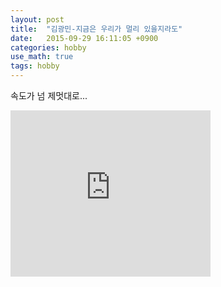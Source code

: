 ```yaml
---
layout: post
title:  "김광민-지금은 우리가 멀리 있을지라도"
date:   2015-09-29 16:11:05 +0900
categories: hobby
use_math: true
tags: hobby
---
```


속도가 넘 제멋대로...<br/>

<iframe allowfullscreen="allowfullscreen" class="b-hbp-video b-uploaded" frameborder="0" height="266" id="BLOGGER-video-18b43b4acb9028f5-6760" mozallowfullscreen="mozallowfullscreen" src="https://www.blogger.com/video.g?token=AD6v5dx1VPS-8wbzb-V7SyFFyffKzWnK9rdi5tcVTShwNaT8ISiSVWt9hU7-NM6Xp6_1NG8oSFzjeyQhC07B65bIVTxTwuoqZ9L3D3FAAxSnnVIavcCs_hk_Cg8vm6jiiM-7UNQCcl4" webkitallowfullscreen="webkitallowfullscreen" width="320"></iframe>